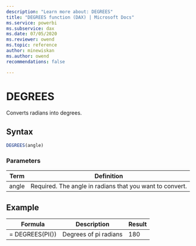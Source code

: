 ```yaml
---
description: "Learn more about: DEGREES"
title: "DEGREES function (DAX) | Microsoft Docs"
ms.service: powerbi 
ms.subservice: dax 
ms.date: 07/05/2020
ms.reviewer: owend
ms.topic: reference
author: minewiskan
ms.author: owend 
recommendations: false

---
```

# DEGREES

Converts radians into degrees.  
  
## Syntax  
  
```js
DEGREES(angle)  
```
  
### Parameters  
  
|Term|Definition|  
|--------|--------------|  
|angle|Required. The angle in radians that you want to convert.|  
  
## Example  
  
|Formula|Description|Result|  
|-----------|---------------|----------|  
|= DEGREES(PI())|Degrees of pi radians|180|  
